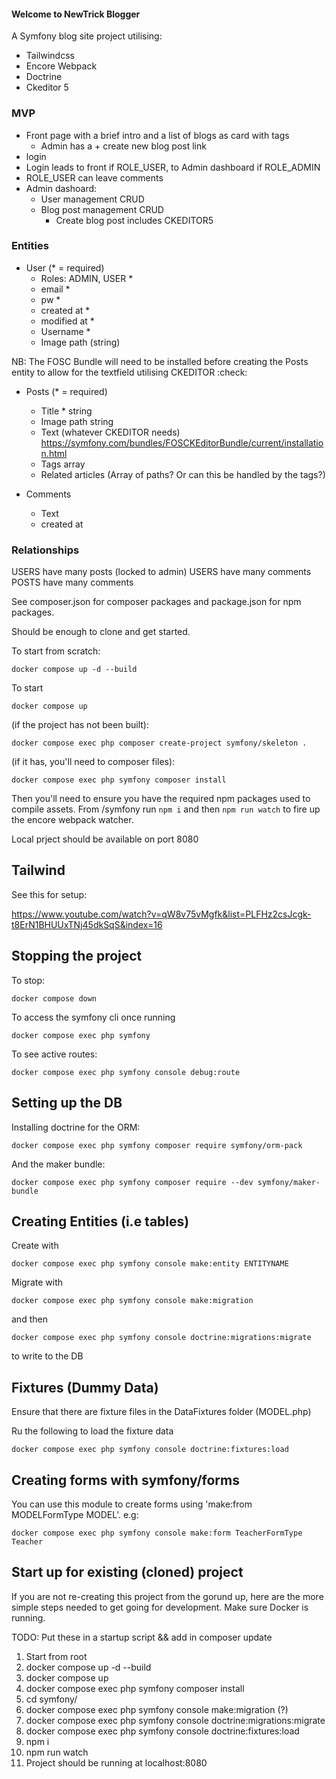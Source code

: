 #### Welcome to NewTrick Blogger ####

A Symfony blog site project utilising:

- Tailwindcss
- Encore Webpack
- Doctrine
- Ckeditor 5

### MVP ###

- Front page with a brief intro and a list of blogs as card with tags
    - Admin has a + create new blog post link
- login
- Login leads to front if ROLE_USER, to Admin dashboard if ROLE_ADMIN
- ROLE_USER can leave comments
- Admin dashoard:
    - User management CRUD
    - Blog post management CRUD
        - Create blog post includes CKEDITOR5


### Entities ###

- User (* = required)
    - Roles: ADMIN, USER * 
    - email *
    - pw *
    - created at *
    - modified at *
    - Username *
    - Image path (string)

NB: The FOSC Bundle will need to be installed before creating the Posts entity to allow for the textfield utilising CKEDITOR :check:

- Posts (* = required)
    - Title * string
    - Image path string
    - Text (whatever CKEDITOR needs) https://symfony.com/bundles/FOSCKEditorBundle/current/installation.html
    - Tags array
    - Related articles (Array of paths? Or can this be handled by the tags?)

- Comments
    - Text
    - created at

### Relationships ###

USERS have many posts (locked to admin)
USERS have many comments
POSTS have many comments

See composer.json for composer packages and package.json for npm packages.

Should be enough to clone and get started. 

To start from scratch:

`docker compose up -d --build `

To start

`docker compose up`

(if the project has not been built):

`docker compose exec php composer create-project symfony/skeleton .`

(if it has, you'll need to composer files):

`docker compose exec php symfony composer install`

Then you'll need to ensure you have the  required npm packages used to compile assets. From /symfony run `npm i` and then `npm run watch` to fire up the encore webpack watcher.

Local prject should be available on port 8080

## Tailwind ##

See this for setup:

https://www.youtube.com/watch?v=qW8v75vMgfk&list=PLFHz2csJcgk-t8ErN1BHUUxTNj45dkSqS&index=16



## Stopping the project ##

To stop: 

`docker compose down`

To access the symfony cli once running

`docker compose exec php symfony`

To see active routes:

`docker compose exec php symfony console debug:route`

## Setting up the DB ##

Installing doctrine for the ORM:

`docker compose exec php symfony composer require symfony/orm-pack`

And the maker bundle:

`docker compose exec php symfony composer require --dev symfony/maker-bundle`

## Creating Entities (i.e tables) ##

Create with 

`docker compose exec php symfony console make:entity ENTITYNAME`

Migrate with 

`docker compose exec php symfony console make:migration`

and then 

`docker compose exec php symfony console doctrine:migrations:migrate`

to write to the DB

## Fixtures (Dummy Data) ##

Ensure that there are fixture files in the DataFixtures folder (MODEL.php)

Ru the following to load the fixture data

`docker compose exec php symfony console doctrine:fixtures:load`

## Creating forms with symfony/forms ##

You can use this module to create forms using 'make:from MODELFormType MODEL'. e.g:

`docker compose exec php symfony console make:form TeacherFormType Teacher`


## Start up for existing (cloned) project ##

If you are not re-creating this project from the gorund up, here are the more simple steps needed to get going for development. Make sure Docker is running.

TODO: Put these in a startup script
&& add in composer update

1. Start from root
2. docker compose up -d --build 
3. docker compose up
4. docker compose exec php symfony composer install
5. cd symfony/
6. docker compose exec php symfony console make:migration  (?)
7. docker compose exec php symfony console doctrine:migrations:migrate
8. docker compose exec php symfony console doctrine:fixtures:load
9. npm i
10. npm run watch
11. Project should be running at localhost:8080